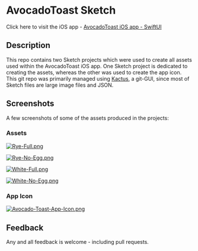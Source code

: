 # AvocadoToast Sketch 


Click here to visit the iOS app - [AvocadoToast iOS app - SwiftUI](https://github.com/mkKreations/AvocadoToast)


## Description

This repo contains two Sketch projects which were used to create all assets
used within the AvocadoToast iOS app. One Sketch project is dedicated to 
creating the assets, whereas the other was used to create the app icon. This
git repo was primarily managed using [Kactus](https://kactus.io/), a git-GUI,
since most of Sketch files are large image files and JSON.


## Screenshots

A few screenshots of some of the assets produced in the projects:


### Assets 

[![Rye-Full.png](https://i.postimg.cc/52BTCLmh/Rye-Full.png)](https://postimg.cc/87CZ8F94)

[![Rye-No-Egg.png](https://i.postimg.cc/s2KLnzqK/Rye-No-Egg.png)](https://postimg.cc/kV6w40nt)

[![White-Full.png](https://i.postimg.cc/25CJFycV/White-Full.png)](https://postimg.cc/yDrv71zH)

[![White-No-Egg.png](https://i.postimg.cc/hjj56wqn/White-No-Egg.png)](https://postimg.cc/jWpcJM53)


### App Icon

[![Avocado-Toast-App-Icon.png](https://i.postimg.cc/Hn69QWN1/Avocado-Toast-App-Icon.png)](https://postimg.cc/XBy5WW3s)


## Feedback

Any and all feedback is welcome - including pull requests.
